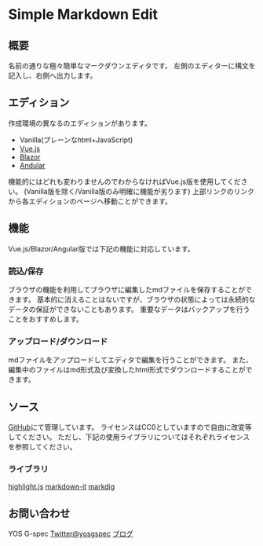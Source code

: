 # Simple Markdown Edit
## 概要
名前の通りな極々簡単なマークダウンエディタです。
左側のエディターに構文を記入し、右側へ出力します。

## エディション
作成環境の異なるのエディションがあります。
* Vanilla(プレーンなhtml+JavaScript)
* [Vue.js](https://jp.vuejs.org/)
* [Blazor](https://dotnet.microsoft.com/apps/aspnet/web-apps/blazor)
* [Andular](https://angular.jp/)

機能的にはどれも変わりませんのでわからなければVue.js版を使用してください。
(Vanilla版を除く/Vanilla版のみ明確に機能が劣ります)
上部リンクのリンクから各エディションのページへ移動ことができます。

## 機能
Vue.js/Blazor/Angular版では下記の機能に対応しています。

### 読込/保存
ブラウザの機能を利用してブラウザに編集したmdファイルを保存することができます。
基本的に消えることはないですが、ブラウザの状態によっては永続的なデータの保証ができないこともあります。
重要なデータはバックアップを行うことをおすすめします。

### アップロード/ダウンロード
mdファイルをアップロードしてエディタで編集を行うことができます。
また、編集中のファイルはmd形式及び変換したhtml形式でダウンロードすることができます。

## ソース
[GitHub](https://github.com/yosgspec/SimpleMarkdownEdit)にて管理しています。
ライセンスはCC0としていますので自由に改変等してください。
ただし、下記の使用ライブラリについてはそれぞれライセンスを参照してください。

### ライブラリ
[highlight.js](https://highlightjs.org/)
[markdown-it](https://github.com/markdown-it/markdown-it)
[markdig](https://github.com/lunet-io/markdig)

## お問い合わせ
YOS G-spec
[Twitter@yosgspec](http://twitter.com/yosgspec)
[ブログ](http://yosgspec.blog103.fc2.com/)